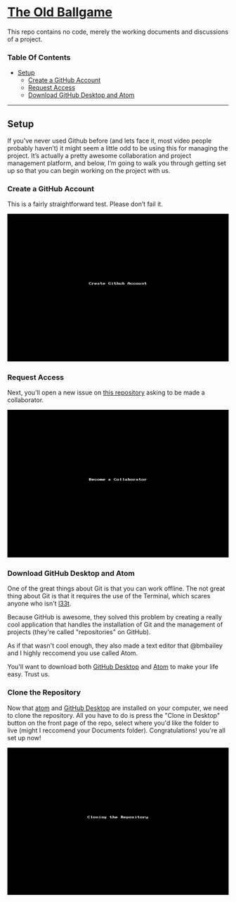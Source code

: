 # [The Old Ballgame](https://github.com/Bmbailey/theoldballgame)
This repo contains no code, merely the working documents and discussions of a project.

### Table Of Contents
* [Setup](#setup)
  * [Create a GitHub Account](#create-a-github-account)
  * [Request Access](#request-access)
  * [Download GitHub Desktop and Atom](#download-github-desktop-and-atom)

---

## Setup
If you’ve never used Github before (and lets face it, most video people probably haven’t) it might seem a little odd to be using this for managing the project. It’s actually a pretty awesome collaboration and project management platform, and below, I’m going to walk you through getting set up so that you can begin working on the project with us.

### Create a GitHub Account
This is a fairly straightforward test. Please don’t fail it.

![Create a GitHub Account](img/githubAccountSetup.gif)

### Request Access
Next, you'll open a new issue on [this repository](http://github.com/bmbailey/Baseball) asking to be made a collaborator.

![Collaborator Request](/img/collaboratorRequest.gif)

### Download GitHub Desktop and Atom
One of the great things about Git is that you can work offline. The not great thing about Git is that it requires the use of the Terminal, which scares anyone who isn't [l33t](http://static.trackback.it/625X0/www/trackback/it/img/l33t-haxor.jpg).

Because GitHub is awesome, they solved this problem by creating a really cool application that handles the installation of Git and the management of projects (they're called "repositories" on GitHub).

As if that wasn't cool enough, they also made a text editor that @bmbailey and I highly reccomend you use called Atom.

You'll want to download both [GitHub Desktop](http://desktop.github.com) and [Atom](http://atom.io) to make your life easy. Trust us.

### Clone the Repository
Now that [atom](http://atom.io) and [GitHub Desktop](http://desktop.github.com) are installed on your computer, we need to clone the repository. All you have to do is press the "Clone in Desktop" button on the front page of the repo, select where you'd like the folder to live (might I reccomend your Documents folder). Congratulations! you're all set up now!

![Clone the Repo](/img/cloneInDesktop.gif)
